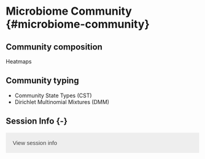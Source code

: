 # Microbiome Community {#microbiome-community}

<script>
document.addEventListener("click", function (event) {
    if (event.target.classList.contains("rebook-collapse")) {
        event.target.classList.toggle("active");
        var content = event.target.nextElementSibling;
        if (content.style.display === "block") {
            content.style.display = "none";
        } else {
            content.style.display = "block";
        }
    }
})
</script>

<style>
.rebook-collapse {
  background-color: #eee;
  color: #444;
  cursor: pointer;
  padding: 18px;
  width: 100%;
  border: none;
  text-align: left;
  outline: none;
  font-size: 15px;
}

.rebook-content {
  padding: 0 18px;
  display: none;
  overflow: hidden;
  background-color: #f1f1f1;
}
</style>



## Community composition

Heatmaps


## Community typing

- Community State Types (CST)
- Dirichlet Multinomial Mixtures (DMM)

## Session Info {-}

<button class="rebook-collapse">View session info</button>
<div class="rebook-content">
```
R Under development (unstable) (2021-04-08 r80148)
Platform: x86_64-pc-linux-gnu (64-bit)
Running under: Ubuntu 20.04.2 LTS

Matrix products: default
BLAS/LAPACK: /usr/lib/x86_64-linux-gnu/openblas-pthread/libopenblasp-r0.3.8.so

locale:
 [1] LC_CTYPE=en_US.UTF-8       LC_NUMERIC=C              
 [3] LC_TIME=en_US.UTF-8        LC_COLLATE=en_US.UTF-8    
 [5] LC_MONETARY=en_US.UTF-8    LC_MESSAGES=C             
 [7] LC_PAPER=en_US.UTF-8       LC_NAME=C                 
 [9] LC_ADDRESS=C               LC_TELEPHONE=C            
[11] LC_MEASUREMENT=en_US.UTF-8 LC_IDENTIFICATION=C       

attached base packages:
[1] stats     graphics  grDevices utils     datasets  methods   base     

other attached packages:
[1] BiocStyle_2.19.2 rebook_1.1.20   

loaded via a namespace (and not attached):
 [1] graph_1.69.0        knitr_1.31          magrittr_2.0.1     
 [4] BiocGenerics_0.37.1 R6_2.5.0            rlang_0.4.10       
 [7] stringr_1.4.0       tools_4.1.0         parallel_4.1.0     
[10] xfun_0.22           jquerylib_0.1.3     htmltools_0.5.1.1  
[13] CodeDepends_0.6.5   yaml_2.2.1          digest_0.6.27      
[16] bookdown_0.21       dir.expiry_0.99.4   BiocManager_1.30.12
[19] codetools_0.2-18    sass_0.3.1          evaluate_0.14      
[22] rmarkdown_2.7       stringi_1.5.3       compiler_4.1.0     
[25] bslib_0.2.4         filelock_1.0.2      XML_3.99-0.6       
[28] stats4_4.1.0        jsonlite_1.7.2     
```
</div>
